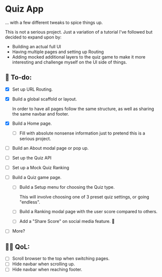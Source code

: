 # Quiz App

... with a few different tweaks to spice things up.

This is not a serious project. Just a variation of a tutorial I've followed but decided to expand upon by:

-   Building an actual full UI
-   Having multiple pages and setting up Routing
-   Adding mocked additional layers to the quiz game to make it more interesting and challenge myself on the UI side of things.

## 🧾 To-do:

-   [x] Set up URL Routing.
-   [x] Build a global scaffold or layout.

    In order to have all pages follow the same structure, as well as sharing the same navbar and footer.

-   [x] Build a Home page.
    -   [ ] Fill with absolute nonsense information just to pretend this is a serious project.
-   [ ] Build an About modal page or pop up.
-   [ ] Set up the Quiz API
-   [ ] Set up a Mock Quiz Ranking
-   [ ] Build a Quiz game page.

    -   [ ] Build a Setup menu for choosing the Quiz type.

        This will involve choosing one of 3 preset quiz settings, or going "endless".

    -   [ ] Build a Ranking modal page with the user score compared to others.
    -   [ ] Add a "Share Score" on social media feature. 🤣

-   [ ] More?

## 🧙‍♂️ QoL:

-   [ ] Scroll browser to the top when switching pages.
-   [ ] Hide navbar when scrolling up.
-   [ ] Hide navbar when reaching footer.
